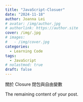 ```yaml
---
title: "JavaScript-Closuer"
date: "2024-11-18"
author: Joanna Lei
# avatar: /img/author.jpg
# authorlink: https://author.site
cover: /img/.jpg
# images:
#   - /img/cover.jpg
categories:
  - Learning Code
tags:
  - JavaScript
# nolastmod: true
draft: false
---
```


關於 Closure 閉包與自由變數

<!--more-->

The remaining content of your post.
